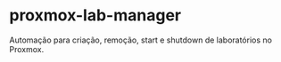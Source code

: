 # proxmox-lab-manager

Automação para criação, remoção, start e shutdown de laboratórios no Proxmox.
